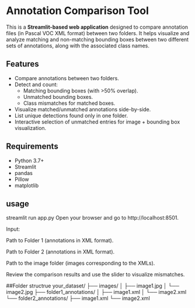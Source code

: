 # Annotation Comparison Tool

This is a **Streamlit-based web application** designed to compare annotation files (in Pascal VOC XML format) between two folders. It helps visualize and analyze matching and non-matching bounding boxes between two different sets of annotations, along with the associated class names.

## Features

- Compare annotations between two folders.
- Detect and count:
  - Matching bounding boxes (with >50% overlap).
  - Unmatched bounding boxes.
  - Class mismatches for matched boxes.
- Visualize matched/unmatched annotations side-by-side.
- List unique detections found only in one folder.
- Interactive selection of unmatched entries for image + bounding box visualization.

## Requirements

- Python 3.7+
- Streamlit
- pandas
- Pillow
- matplotlib

## usage
streamlit run app.py
Open your browser and go to http://localhost:8501.

Input:

Path to Folder 1 (annotations in XML format).

Path to Folder 2 (annotations in XML format).

Path to the image folder (images corresponding to the XMLs).

Review the comparison results and use the slider to visualize mismatches.

##Folder structrue
your_dataset/
├── images/
│   ├── image1.jpg
│   └── image2.jpg
├── folder1_annotations/
│   ├── image1.xml
│   └── image2.xml
└── folder2_annotations/
    ├── image1.xml
    └── image2.xml


